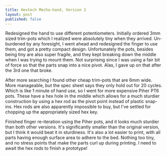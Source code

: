 ```yaml
---
title: Hextech Mecha-hand, Version 2
layout: post
published: false
---
```




<!--more-->

Redesigned the hand to use different potentiometers. Initially ordered 3mm sized trim-pots which I realized
were absolutely tiny when they arrived. Un-burdened by any foresight, I went ahead and redesigned the finger
to use them, and got a pretty compact design. Unfortunately the pots, besides being tiny are also super fragile,
and they kept breaking down the middle when I was trying to mount them. Not surprising since I was using a fair
bit of force so that the parts snap into a nice pivot. Alas, I gave up on that after the 3rd one that broke.

After more searching I found other cheap trim-pots that are 6mm wide. More manageable, but the spec sheet says
they only hold out for 20 cycles. Which is like 1 minute of hand use, so I went for more expensive Piher PT6 pots.
These have a hex hole in the middle which allows for a much sturdier construction by using a hex rod as the pivot
point instead of plastic snap-ins. Hex rods are also apparently impossible to buy, but I've settled for chopping
up the appropriately sized hex key.

Finished finger re-iteration using the Piher pots, and it looks much sturdier than both other versions. It's
significantly smaller than the original version, but I think it would beat it in sturdiness. It's also a lot
easier to print, with all parts having enough surface area to adhere to the bed. Nothing too tiny, and no
stress points that make the parts curl up during printing. I need to await the hex rods to finish a prototype!
